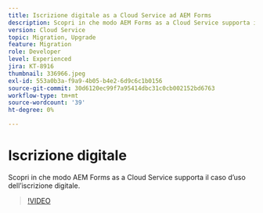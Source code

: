 ```yaml
---
title: Iscrizione digitale as a Cloud Service ad AEM Forms
description: Scopri in che modo AEM Forms as a Cloud Service supporta il caso d’uso dell’iscrizione digitale.
version: Cloud Service
topic: Migration, Upgrade
feature: Migration
role: Developer
level: Experienced
jira: KT-8916
thumbnail: 336966.jpeg
exl-id: 553a0b3a-f9a9-4b05-b4e2-6d9c6c1b0156
source-git-commit: 30d6120ec99f7a95414dbc31c0cb002152bd6763
workflow-type: tm+mt
source-wordcount: '39'
ht-degree: 0%

---
```


# Iscrizione digitale

Scopri in che modo AEM Forms as a Cloud Service supporta il caso d’uso dell’iscrizione digitale.

>[!VIDEO](https://video.tv.adobe.com/v/336966?quality=12&learn=on)
